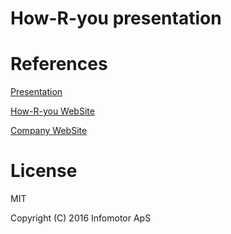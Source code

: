# How-R-you presentation

# References

[Presentation](https://infomotor.github.io/how-r-you)

[How-R-you WebSite](http://how-r-you.dk)

[Company WebSite](http://infomotor.dk)

# License

MIT

Copyright (C) 2016 Infomotor ApS

